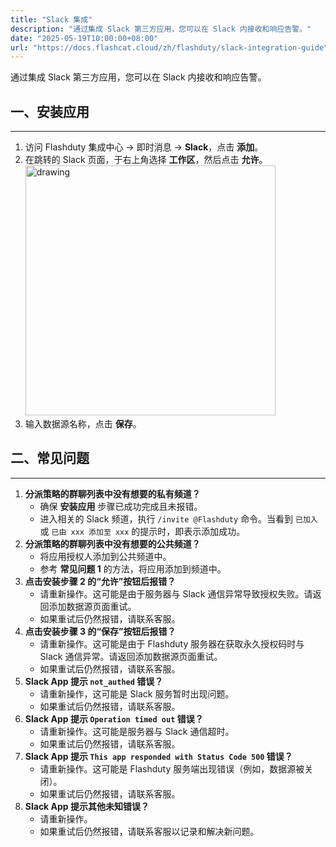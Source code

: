 ```yaml
---
title: "Slack 集成"
description: "通过集成 Slack 第三方应用，您可以在 Slack 内接收和响应告警。"
date: "2025-05-19T10:00:00+08:00"
url: "https://docs.flashcat.cloud/zh/flashduty/slack-integration-guide"
---
```


通过集成 Slack 第三方应用，您可以在 Slack 内接收和响应告警。

## 一、安装应用

---

1. 访问 Flashduty 集成中心 → 即时消息 → **Slack**，点击 **添加**。
2. 在跳转的 Slack 页面，于右上角选择 **工作区**，然后点击 **允许**。
   <img src="https://download.flashcat.cloud/flashduty/integration/slack/slack_app_options.png" alt="drawing" width="400"/>
3. 输入数据源名称，点击 **保存**。

## 二、常见问题

---

1. **分派策略的群聊列表中没有想要的私有频道？**
   - 确保 **安装应用** 步骤已成功完成且未报错。
   - 进入相关的 Slack 频道，执行 `/invite @Flashduty` 命令。当看到 `已加入` 或 `已由 xxx 添加至 xxx` 的提示时，即表示添加成功。
2. **分派策略的群聊列表中没有想要的公共频道？**
   - 将应用授权人添加到公共频道中。
   - 参考 **常见问题 1** 的方法，将应用添加到频道中。
3. **点击安装步骤 2 的“允许”按钮后报错？**
   - 请重新操作。这可能是由于服务器与 Slack 通信异常导致授权失败。请返回添加数据源页面重试。
   - 如果重试后仍然报错，请联系客服。
4. **点击安装步骤 3 的“保存”按钮后报错？**
   - 请重新操作。这可能是由于 Flashduty 服务器在获取永久授权码时与 Slack 通信异常。请返回添加数据源页面重试。
   - 如果重试后仍然报错，请联系客服。
5. **Slack App 提示 `not_authed` 错误？**
   - 请重新操作，这可能是 Slack 服务暂时出现问题。
   - 如果重试后仍然报错，请联系客服。
6. **Slack App 提示 `Operation timed out` 错误？**
   - 请重新操作。这可能是服务器与 Slack 通信超时。
   - 如果重试后仍然报错，请联系客服。
7. **Slack App 提示 `This app responded with Status Code 500` 错误？**
   - 请重新操作。这可能是 Flashduty 服务端出现错误（例如，数据源被关闭）。
   - 如果重试后仍然报错，请联系客服。
8. **Slack App 提示其他未知错误？**
   - 请重新操作。
   - 如果重试后仍然报错，请联系客服以记录和解决新问题。
